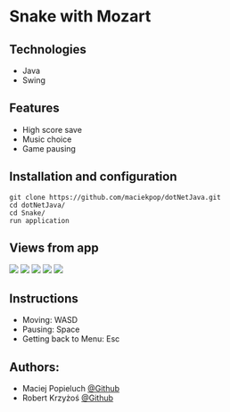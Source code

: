 # Snake with Mozart


## Technologies
* Java
* Swing

## Features 
* High score save
* Music choice
* Game pausing

## Installation and configuration 
```git
git clone https://github.com/maciekpop/dotNetJava.git 
cd dotNetJava/
cd Snake/
run application
```

## Views from app
![](dotNetJava/JavaProjekt/Snake/images/Menu.png)
![](dotNetJava/JavaProjekt/Snake/images/Mozart.png)
![](dotNetJava/JavaProjekt/Snake/images/paused.png)
![](dotNetJava/JavaProjekt/Snake/images/highScore.png)
![](dotNetJava/JavaProjekt/Snake/images/highScoreJpanel.png)

## Instructions
* Moving: WASD
* Pausing: Space
* Getting back to Menu: Esc


## Authors:
* Maciej Popieluch [@Github](https://github.com/maciekpop)
* Robert Krzyżoś [@Github](https://github.com/CrossAxis98)

